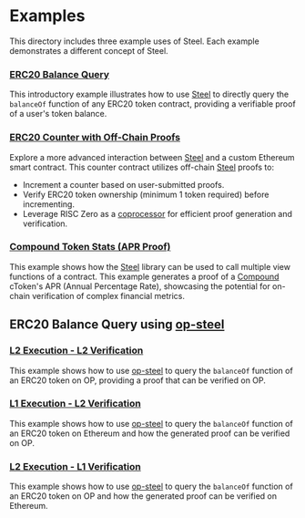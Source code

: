# Examples

This directory includes three example uses of Steel. Each example demonstrates a different concept of Steel.

### [ERC20 Balance Query](./erc20/README.md)

This introductory example illustrates how to use [Steel] to directly query the `balanceOf` function of any ERC20 token
contract, providing a verifiable proof of a user's token balance.

### [ERC20 Counter with Off-Chain Proofs](./erc20-counter/README.md)

Explore a more advanced interaction between [Steel] and a custom Ethereum smart contract. This counter contract utilizes
off-chain [Steel] proofs to:

- Increment a counter based on user-submitted proofs.
- Verify ERC20 token ownership (minimum 1 token required) before incrementing.
- Leverage RISC Zero as a [coprocessor] for efficient proof generation and verification.

### [Compound Token Stats (APR Proof)](./token-stats/README.md)

This example shows how the [Steel] library can be used to call multiple view functions of a contract.
This example generates a proof of a [Compound] cToken's APR (Annual Percentage Rate), showcasing the potential for
on-chain verification of complex financial metrics.

## ERC20 Balance Query using [op-steel]

### [L2 Execution - L2 Verification](./op/l2)

This example shows how to use [op-steel] to query the `balanceOf` function of an ERC20 token on OP, providing a proof
that can be verified on OP.

### [L1 Execution - L2 Verification](./op/l1-to-l2)

This example shows how to use [op-steel] to query the `balanceOf` function of an ERC20 token on Ethereum and how the
generated proof can be verified on OP.

### [L2 Execution - L1 Verification](./op/l2-to-l1)

This example shows how to use [op-steel] to query the `balanceOf` function of an ERC20 token on OP and how the generated
proof can be verified on Ethereum.

[coprocessor]: https://risczero.com/blog/a-guide-to-zk-coprocessors-for-scalability
[Steel]: ../crates/steel
[Compound]: https://compound.finance/
[op-steel]: ../crates/op-steel
